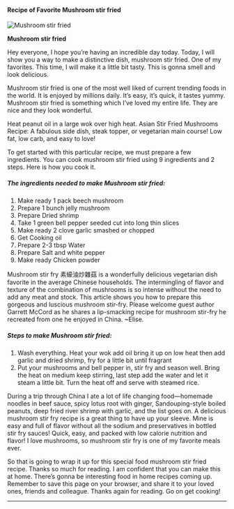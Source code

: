             

#### Recipe of Favorite Mushroom stir fried

![Mushroom stir fried](https://img-global.cpcdn.com/recipes/367d452e9a8e3a95/751x532cq70/mushroom-stir-fried-recipe-main-photo.jpg)

**Mushroom stir fried**

Hey everyone, I hope you’re having an incredible day today. Today, I will show you a way to make a distinctive dish, mushroom stir fried. One of my favorites. This time, I will make it a little bit tasty. This is gonna smell and look delicious.

Mushroom stir fried is one of the most well liked of current trending foods in the world. It is enjoyed by millions daily. It’s easy, it’s quick, it tastes yummy. Mushroom stir fried is something which I’ve loved my entire life. They are nice and they look wonderful.

Heat peanut oil in a large wok over high heat. Asian Stir Fried Mushrooms Recipe: A fabulous side dish, steak topper, or vegetarian main course! Low fat, low carb, and easy to love!

To get started with this particular recipe, we must prepare a few ingredients. You can cook mushroom stir fried using 9 ingredients and 2 steps. Here is how you cook it.

##### The ingredients needed to make Mushroom stir fried:

1.  Make ready 1 pack beech mushroom
2.  Prepare 1 bunch jelly mushroom
3.  Prepare Dried shrimp
4.  Take 1 green bell pepper seeded cut into long thin slices
5.  Make ready 2 clove garlic smashed or chopped
6.  Get Cooking oil
7.  Prepare 2-3 tbsp Water
8.  Prepare Salt and white pepper
9.  Make ready Chicken powder

Mushroom stir fry 素蠔油炒雜菇 is a wonderfully delicious vegetarian dish favorite in the average Chinese households. The intermingling of flavor and texture of the combination of mushrooms is so intense without the need to add any meat and stock. This article shows you how to prepare this gorgeous and luscious mushroom stir-fry. Please welcome guest author Garrett McCord as he shares a lip-smacking recipe for mushroom stir-fry he recreated from one he enjoyed in China. ~Elise.

##### Steps to make Mushroom stir fried:

1.  Wash everything. Heat your wok add oil bring it up on low heat then add garlic and dried shrimp, fry for a little bit until fragrant
2.  Put your mushrooms and bell pepper in, stir fry and season well. Bring the heat on medium keep stirring, last step add the water and let it steam a little bit. Turn the heat off and serve with steamed rice.

During a trip through China I ate a lot of life changing food—homemade noodles in beef sauce, spicy lotus root with ginger, Sandouping-style boiled peanuts, deep fried river shrimp with garlic, and the list goes on. A delicious mushroom stir fry recipe is a great thing to have up your sleeve. Mine is easy and full of flavor without all the sodium and preservatives in bottled stir fry sauces! Quick, easy, and packed with low calorie nutrition and flavor! I love mushrooms, so mushroom stir fry is one of my favorite meals ever.

So that is going to wrap it up for this special food mushroom stir fried recipe. Thanks so much for reading. I am confident that you can make this at home. There’s gonna be interesting food in home recipes coming up. Remember to save this page on your browser, and share it to your loved ones, friends and colleague. Thanks again for reading. Go on get cooking!

* * *